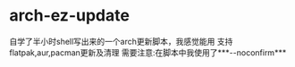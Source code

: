 # arch-ez-update
自学了半小时shell写出来的一个arch更新脚本，我感觉能用
支持flatpak,aur,pacman更新及清理
需要注意:在脚本中我使用了***--noconfirm***
